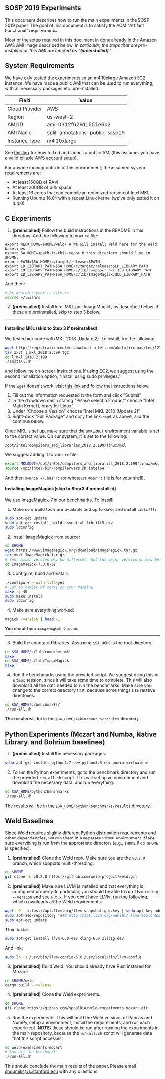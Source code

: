 ## SOSP 2019 Experiments

This document describes how to run the main experiments in the SOSP 2019 paper. The goal of this document is to satisfy the ACM "Artifact Functional" requirements.

Most of the setup required in this document in done already in the Amazon AWS AMI image described below. *In particular, the steps that are pre-installed on this AMI are marked as "**(preinstalled)**."*

## System Requirements

We have only tested the experiments on an m4.10xlarge Amazon EC2 instance. We
have made a public AMI that can be used to run everything, with all necessary
packages etc. pre-installed.

| Field  | Value |
| -------------  | ------------- |
| Cloud Provider | AWS |
| Region         | us-west-2  |
| AMI ID         | ami-0312f629d1551e6b2  |
| AMI Name       | split-annotations-public-sosp19 |
| Instance Type  | m4.10xlarge |

See [this link](https://docs.aws.amazon.com/AWSEC2/latest/UserGuide/finding-an-ami.html) for how to find and launch a public AMI (this assumes you have a valid billable AWS account setup).

For anyone running outside of this environment, the assumed system requirements are:

* At least 150GB of RAM
* At least 200GB of disk space
* At least 16 cores that can compile an optimized version of Intel MKL
* Running Ubuntu 16.04 with a recent Linux kernel (we've only tested it on 4.4.0)

## C Experiments

1. **(preinstalled)** Follow the build instructions in the README in this directory. Add the following to your `rc` file:

```
export WELD_HOME=$HOME/weld/ # We will install Weld here for the Weld baselines
export SA_HOME=<path-to-this-repo> # this directory should live in $HOME.
export PATH=$SA_HOME/c/target/release:$PATH
export LD_LIBRARY_PATH=$SA_HOME/c/target/release:$LD_LIBRARY_PATH
export LD_LIBRARY_PATH=$SA_HOME/c/lib/composer_mkl:$LD_LIBRARY_PATH
export LD_LIBRARY_PATH=$SA_HOME/c/lib/ImageMagick:$LD_LIBRARY_PATH
```

And then:

```bash
# Or whatever your rc file is
source ~/.bashrc
```

2. **(preinstalled)** Install Intel MKL and ImageMagick, as described below. If these are preinstalled, skip to step 3 below.

---

  #### Installing MKL (skip to Step 3 if preinstalled)

  We tested our code with MKL 2018 (Update 2). To install, try the following:
  
  ```bash
  wget http://registrationcenter-download.intel.com/akdlm/irc_nas/tec/12725/l_mkl_2018.2.199.tgz
  tar zxvf l_mkl_2018.2.199.tgz
  cd l_mkl_2018.2.199
  ./install.sh
  ```
  
  and follow the on-screen instructions. If using EC2, we suggest using the second installation option, "Install using sudo privileges."
  
  If the `wget` doesn't work, visit [this link](https://software.seek.intel.com/performance-libraries) and follow the instructions below.

  1. Fill out the information requested in the form and click "Submit"
  2. In the dropdown menu stating "Please select a Product" choose "Intel Math Kernel Library for Linux"
  3. Under "Choose a Version" choose "Intel MKL 2018 (Update 2)"
  4. Right-click "Full Package" and copy the link. `wget` as above, and the continue below.

  Once MKL is set up, make sure that the `$MKLROOT` environment variable is set to the correct value. On our system, it is set to the following:

  ```bash
  /opt/intel/compilers_and_libraries_2018.2.199/linux/mkl
  ```
  
  We suggest adding it to your `rc` file:
  
  ```bash
  export MKLROOT=/opt/intel/compilers_and_libraries_2018.2.199/linux/mkl
  source /opt/intel/bin/compilervars.sh intel64
  ```
  
  And then `source ~/.bashrc` (or whatever your `rc` file is for your shell).

  #### Installing ImageMagick (skip to Step 3 if preinstalled)

  We use ImageMagick-7 in our benchmarks. To install:

  1. Make sure build tools are available and up to date, and install `libtiff5`:

  ```bash
  sudo apt-get update
  sudo apt-get install build-essential libtiff5-dev
  sudo ldconfig
  ```

  2. Install ImageMagick from source:

  ```bash
  cd $HOME
  wget https://www.imagemagick.org/download/ImageMagick.tar.gz
  tar xvzf ImageMagick.tar.gz
  # Your minor version may be different, but the major version should be 7
  cd ImageMagick-7.0.8-59
  ```

  3. Configure, build and install:

  ```bash
  ./configure --with-tiff=yes
  # Set to number of cores on your machine
  make -j 40
  sudo make install
  sudo ldconfig
  ```

  4. Make sure everything worked:

  ```bash
  magick -version | head -1
  ```
 
  You should see `ImageMagick 7.xxxx`.
  
---
    
3. Build the annotated libraries. Assuming `$SA_HOME` is the root directory:

  ```bash
  cd $SA_HOME/c/lib/composer_mkl
  make
  cd $SA_HOME/c/lib/ImageMagick
  make
  ```

4. Run the benchmarks using the provided script. We suggest doing this in a `tmux` session, since it will take some time to complete. This will also download all the data needed to run the benchmarks. Make sure you change to the correct directory first, because some things use relative directories:

  ```bash
  cd $SA_HOME/c/benchmarks/
  ./run-all.sh
  ```

  The results will be in the `$SA_HOME/c/benchmarks/results` directory.

## Python Experiments (Mozart and Numba, Native Library, and Bohrium baselines)

1. **(preinstalled)** Install the necessary packages:

  ```bash
  sudo apt-get install python2.7-dev python3.5-dev unzip virtualenv
  ```

2. To run the Python experiments, go to the benchmark directory and run the provided `run-all.sh` script. This will set up an environment and download the necessary data, and run everything:

  ```bash
  cd $SA_HOME/python/benchmarks
  ./run-all.sh
  ```
  
  The results will be in the `$SA_HOME/python/benchmarks/results` directory.

## Weld Baselines

Since Weld requires slightly different Python distribution requirements and other dependencies, we run them in a separate virtual environment. Make sure everything
is run from the appropriate directory (e.g., `$HOME` if `cd $HOME` is specified):

1. **(preinstalled)** Clone the Weld repo. Make sure you are the `v0.2.0` branch, which supports multi-threading.

  ```bash
  cd $HOME
  git clone -b v0.2.0 https://github.com/weld-project/weld.git
  ```

2. **(preinstalled)** Make sure LLVM is installed and that everything is configured properly. In particular, you should be able to run `llvm-config --version` and see `6.x.x`. If you don't have
LLVM, run the following, which downloads all the Weld requirements:

  ```bash
  wget -O - https://apt.llvm.org/llvm-snapshot.gpg.key | sudo apt-key add -
  sudo apt-add-repository "deb http://apt.llvm.org/xenial/ llvm-toolchain-xenial-6.0 main"
  sudo apt-get update
  ```
  
  Then install:
  ```bash
  sudo apt-get install llvm-6.0-dev clang-6.0 zlib1g-dev
  ```
  
  And link:
  ```bash
  sudo ln -s /usr/bin/llvm-config-6.0 /usr/local/bin/llvm-config
  ```

3. **(preinstalled)** Build Weld. You should already have Rust installed for Mozart:

  ```bash
  cd $HOME/weld
  cargo build --release
  ```

4. **(preinstalled)** Clone the Weld experiments.

  ```bash
  cd $HOME
  git clone https://github.com/sppalkia/weld-experiments-mozart.git
  ```

5. Run the experiments. This will build the Weld versions of Pandas and NumPy, setup
a environment, install the requirements, and run each experiment. **NOTE:** these should be run after running the experiments in the main repository, because the `run-all.sh` script will generate data that this script accesses.

  ```bash
  cd weld-experiments-mozart
  # Run all the benchmarks
  ./run-all.sh
  ```

This should conclude the main results of the paper. Please email shoumik@cs.stanford.edu with any questions.
